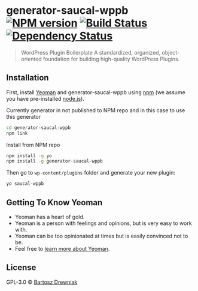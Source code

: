 # generator-saucal-wppb [![NPM version][npm-image]][npm-url] [![Build Status][travis-image]][travis-url] [![Dependency Status][daviddm-image]][daviddm-url]
> WordPress Plugin Boilerplate  A standardized, organized, object-oriented foundation for building high-quality WordPress Plugins.

## Installation

First, install [Yeoman](http://yeoman.io) and generator-saucal-wppb using [npm](https://www.npmjs.com/) (we assume you have pre-installed [node.js](https://nodejs.org/)).

Currently generator in not published to NPM repo and in this case to use this generator

```bash
cd generator-saucal-wppb
npm link
```

Install from NPM repo
```bash
npm install -g yo
npm install -g generator-saucal-wppb
```

Then go to `wp-content/plugins` folder and generate your new plugin:

```bash
yo saucal-wppb
```

## Getting To Know Yeoman

 * Yeoman has a heart of gold.
 * Yeoman is a person with feelings and opinions, but is very easy to work with.
 * Yeoman can be too opinionated at times but is easily convinced not to be.
 * Feel free to [learn more about Yeoman](http://yeoman.io/).

## License

GPL-3.0 © [Bartosz Drewniak](https://saucal.com)


[npm-image]: https://badge.fury.io/js/generator-saucal-wppb.svg
[npm-url]: https://npmjs.org/package/generator-saucal-wppb
[travis-image]: https://travis-ci.org/bartech101/generator-saucal-wppb.svg?branch=master
[travis-url]: https://travis-ci.org/bartech101/generator-saucal-wppb
[daviddm-image]: https://david-dm.org/bartech101/generator-saucal-wppb.svg?theme=shields.io
[daviddm-url]: https://david-dm.org/bartech101/generator-saucal-wppb
